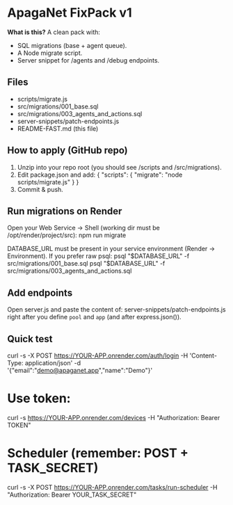 # ApagaNet FixPack v1

**What is this?**
A clean pack with:
- SQL migrations (base + agent queue).
- A Node migrate script.
- Server snippet for /agents and /debug endpoints.

## Files
- scripts/migrate.js
- src/migrations/001_base.sql
- src/migrations/003_agents_and_actions.sql
- server-snippets/patch-endpoints.js
- README-FAST.md (this file)

## How to apply (GitHub repo)
1) Unzip into your repo root (you should see /scripts and /src/migrations).
2) Edit package.json and add:
   {
     "scripts": { "migrate": "node scripts/migrate.js" }
   }
3) Commit & push.

## Run migrations on Render
Open your Web Service → Shell (working dir must be /opt/render/project/src):
  npm run migrate

DATABASE_URL must be present in your service environment (Render → Environment).
If you prefer raw psql:
  psql "$DATABASE_URL" -f src/migrations/001_base.sql
  psql "$DATABASE_URL" -f src/migrations/003_agents_and_actions.sql

## Add endpoints
Open server.js and paste the content of:
  server-snippets/patch-endpoints.js
right after you define `pool` and `app` (and after express.json()).

## Quick test
  curl -s -X POST https://YOUR-APP.onrender.com/auth/login       -H 'Content-Type: application/json'       -d '{"email":"demo@apaganet.app","name":"Demo"}'

  # Use token:
  curl -s https://YOUR-APP.onrender.com/devices -H "Authorization: Bearer TOKEN"

  # Scheduler (remember: POST + TASK_SECRET)
  curl -s -X POST https://YOUR-APP.onrender.com/tasks/run-scheduler       -H "Authorization: Bearer YOUR_TASK_SECRET"
